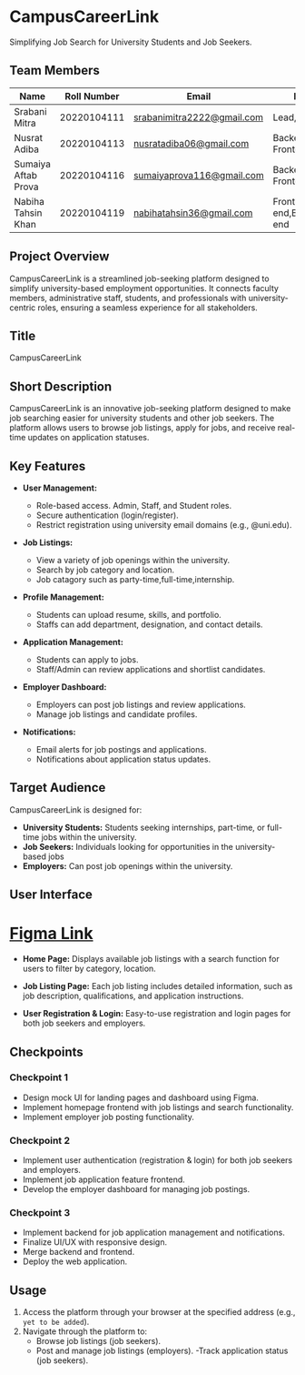 # CampusCareerLink
Simplifying Job Search for University Students and Job Seekers.

## Team Members
| Name                | Roll Number   | Email                                   | Role                             |
|---------------------|---------------|-----------------------------------------|----------------------------------|
| Srabani Mitra      | 20220104111   |srabanimitra2222@gmail.com              | Lead,Backend          |
| Nusrat Adiba       | 20220104113   | nusratadiba06@gmail.com                | Backend, Frontend     |
| Sumaiya Aftab Prova| 20220104116   |  sumaiyaprova116@gmail.com             | Backend, Frontend     |
| Nabiha Tahsin Khan | 20220104119   | nabihatahsin36@gmail.com               | Front-end,Back-end    |

## Project Overview
CampusCareerLink is a streamlined job-seeking platform designed to simplify university-based employment opportunities. It connects faculty members, administrative staff, students, and professionals with university-centric roles, ensuring a seamless experience for all stakeholders.

## Title
CampusCareerLink

## Short Description
CampusCareerLink is an innovative job-seeking platform designed to make job searching easier for university students and other job seekers. The platform allows users to browse job listings, apply for jobs, and receive real-time updates on application statuses.


## Key Features
- **User Management:**
  - Role-based access. Admin, Staff, and Student roles.
  - Secure authentication (login/register).
  - Restrict registration using university email domains (e.g., @uni.edu).
   
- **Job Listings:**
  - View a variety of job openings within the university.
  - Search by job category and location.
  - Job catagory such as party-time,full-time,internship.
    
 - **Profile Management:**
   - Students can upload resume, skills, and portfolio.
   - Staffs can add department, designation, and contact details.
    
- **Application Management:**
  - Students can apply to jobs.
  - Staff/Admin can review applications and shortlist candidates.
   
- **Employer Dashboard:**
  - Employers can post job listings and review applications.
  - Manage job listings and candidate profiles.
    
- **Notifications:**
  - Email alerts for job postings and applications.
  - Notifications about application status updates.
   
## Target Audience
CampusCareerLink is designed for:

- **University Students:** Students seeking internships, part-time, or full-time jobs within the university.
- **Job Seekers:** Individuals looking for opportunities in the university-based jobs
- **Employers:** Can post job openings within the university.

## User Interface
# [Figma Link](https://www.figma.com/design/Zpd3rCY16wEXk0Jmewa4UH/campuscareerlink-(Copy)?node-id=0-1&t=ibwHVq19kCswj4LV-1)
- **Home Page:**
Displays available job listings with a search function for users to filter by category, location.

- **Job Listing Page:**
Each job listing includes detailed information, such as job description, qualifications, and application instructions.

- **User Registration & Login:**
Easy-to-use registration and login pages for both job seekers and employers.

## Checkpoints

### Checkpoint 1
- Design mock UI for landing pages and dashboard using Figma.
- Implement homepage frontend with job listings and search functionality.
- Implement employer job posting functionality.

### Checkpoint 2
- Implement user authentication (registration & login) for both job seekers and employers.
- Implement job application feature frontend.
- Develop the employer dashboard for managing job postings.

### Checkpoint 3
- Implement backend for job application management and notifications.
- Finalize UI/UX with responsive design.
- Merge backend and frontend.
- Deploy the web application.

## Usage
1. Access the platform through your browser at the specified address (e.g., `yet to be added`).
2. Navigate through the platform to:
   - Browse job listings (job seekers).
   - Post and manage job listings (employers).
   -Track application status (job seekers).

